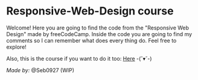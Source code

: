 # Responsive-Web-Design course
Welcome! Here you are going to find the code from the "Responsive Web Design" made by freeCodeCamp. Inside the code you are going to find my comments so I can remember what does every thing do. Feel free to explore!

Also, this is the course if you want to do it too: [Here](https://www.freecodecamp.org/learn/2022/responsive-web-design/) -(˘▾˘-)


*Made by:* @Seb0927 (WIP)
